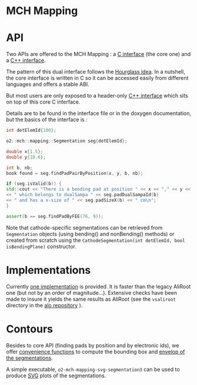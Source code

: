 <!-- doxy
\page refMUONMCHMapping MCH Mapping
/doxy -->

# MCH Mapping

# API

Two APIs are offered to the MCH Mapping :
a [C interface](Interface/include/MCHMappingInterface/SegmentationCInterface.h)
(the core one) and a [C++ interface](Interface/include/MCHMappingInterface/Segmentation.h).

The pattern of this dual interface follows the [Hourglass idea](https://github.com/CppCon/CppCon2014/tree/master/Presentations/Hourglass%20Interfaces%20for%20C%2B%2B%20APIs).
In a nutshell, the core interface is written in C so it can be accessed easily
from different languages and offers a stable ABI.

But most users are only exposed to a header-only [C++ interface](Interface/include/MCHMappingInterface/Segmentation.h) which sits on top
of this core C interface.

Details are to be found in the interface file or in the doxygen documentation, but
the basics of the interface is :

```c++
int detElemId{100};

o2::mch::mapping::Segmentation seg{detElemId};

double x{1.5};
double y{18.6};

int b, nb;
book found = seg.findPadPairByPosition(x, y, b, nb);

if (seg.isValid(b)) {
std::cout << "There is a bending pad at position " << x << "," << y << "\n"
<< " which belongs to dualSampa " << seg.padDualSampaId(b)
<< " and has a x-size of " << seg.padSizeX(b) << " cm\n";
}

assert(b == seg.findPadByFEE(76, 9));

```

Note that cathode-specific segmentations can be retrieved from `Segmentation`
objects (using bending() and nonBending() methods) or created from scratch
using the `CathodeSegmentation(int detElemId, bool isBendingPlane)` constructor.

# Implementations

Currently [one implementation](Impl3/README.md) is provided. It is faster than the legacy AliRoot one
(but not by an order of magnitude...). Extensive checks have been made to insure it yields
the same results as AliRoot (see the `vsaliroot` directory in the [alo repository](https://github.com/mrrtf/alo) ).

# Contours

Besides to core API (finding pads by position and by electronic ids), we offer
[convenience functions](SegContour/README.md) to compute the bounding box and [envelop of the segmentations](SegContour/include/MCHMappingSegContour/SegmentationContours.h).

A simple executable, `o2-mch-mapping-svg-segmentation3` can be used to produce [SVG](https://developer.mozilla.org/en-US/docs/Web/SVG) plots
of the segmentations.
